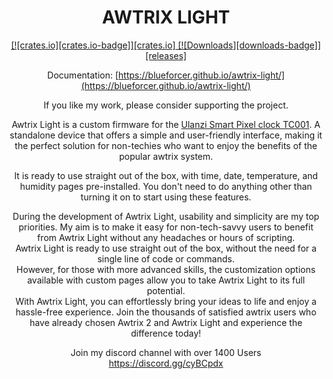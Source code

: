 <!-- markdownlint-configure-file {
  "MD013": {
    "code_blocks": false,
    "tables": false
  },
  "MD033": false,
  "MD041": false
} -->

<div align="center">

# AWTRIX LIGHT

[[![crates.io][crates.io-badge]][crates.io]
[![Downloads][downloads-badge]][releases]](https://img.shields.io/github/downloads/blueforcer/awtrix-light/total)

Documentation:
[https://blueforcer.github.io/awtrix-light/](https://blueforcer.github.io/awtrix-light/)

If you like my work, please consider supporting the project.  

Awtrix Light is a custom firmware for the [Ulanzi Smart Pixel clock TC001](https://www.ulanzi.com/products/ulanzi-pixel-smart-clock-2882).
A standalone device that offers a simple and user-friendly interface, making it the perfect solution for non-techies who want to enjoy the benefits of the popular awtrix system.  

It is ready to use straight out of the box, with time, date, temperature, and humidity pages pre-installed. You don't need to do anything other than turning it on to start using these features.    

During the development of Awtrix Light, usability and simplicity are my top priorities. My aim is to make it easy for non-tech-savvy users to benefit from Awtrix Light without any headaches or hours of scripting.  
Awtrix Light is ready to use straight out of the box, without the need for a single line of code or commands.  
However, for those with more advanced skills, the customization options available with custom pages allow you to take Awtrix Light to its full potential.  
With Awtrix Light, you can effortlessly bring your ideas to life and enjoy a hassle-free experience. Join the thousands of satisfied awtrix users who have already chosen Awtrix 2 and Awtrix Light and experience the difference today! 


Join my discord channel with over 1400 Users  
https://discord.gg/cyBCpdx  
